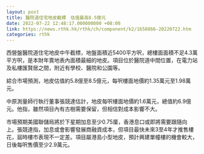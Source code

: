 ```yaml
---
layout: post
title: 醫院道住宅地皮截標　估值最高8.5億元
date: 2022-07-22 12:48:17.000000000 +08:00
link: https://news.rthk.hk/rthk/ch/component/k2/1658866-20220722.htm
categories: rthk
---
```


西營盤醫院道住宅地皮中午截標，地盤面積近5400平方呎，總樓面面積不足4.3萬平方呎，是本財年賣地表內面積最細的地皮。項目位於醫院道中間位置，在電力站及私樓匯賢居之間，附近有學校、醫院和公園等。

綜合市場預測，地皮估值約5.8億至8.5億元，每呎樓面地價約1.35萬元至1.98萬元。

中原測量師行執行董事張競達估計，地皮每呎樓面地價約1.6萬元，總值約6.9億元。他指，雖然項目內有古樹需要保留，但相信對成本影響不大。

市場預期美國聯儲局將於下星期加息至少0.75厘，香港息口或即將需要跟隨向上。張競達指，加息或會影響發展商融資成本，但項目最快未來3至4年才推售樓花，屆時樓市表現不一定差。項目屬港島小型地皮，預計興建單幢樓的機會較大，日後每呎售價至少2.9萬元。
